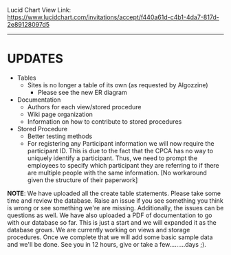 Lucid Chart View Link: https://www.lucidchart.com/invitations/accept/f440a61d-c4b1-4da7-817d-2e89128097d5

---

UPDATES
=================================
- Tables
  - Sites is no longer a table of its own (as requested by Algozzine)
    - Please see the new ER diagram
- Documentation
  - Authors for each view/stored procedure
  - Wiki page organization
  - Information on how to contribute to stored procedures
- Stored Procedure
    - Better testing methods
    - For registering any Participant information we will now require the participant ID. This is due to the fact that the CPCA has no way to uniquely identify a participant. Thus, we need to prompt the employees to specify which  participant they are referring to if there are multiple people with the same information. [No workaround given the structure of their paperwork]

**NOTE**: We have uploaded all the create table statements. Please take some time and review the database. Raise an issue if you see
something you think is wrong or see something we're are missing. Additionally, the issues can be questions as well.
We have also uploaded a PDF of documentation to go with our database so far. This is just a start and we will expanded it
as the database grows. We are currently working on views and storage procedures. Once we complete that we will add some
basic sample data and we'll be done. See you in 12 hours, give or take a few.........days ;).
